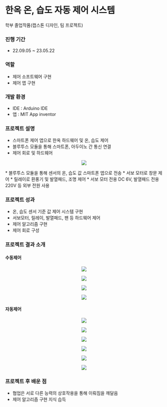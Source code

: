 # 한옥 온, 습도 자동 제어 시스템
학부 졸업작품(캡스톤 디자인, 팀 프로젝트)

### 진행 기간 
- 22.09.05 ~ 23.05.22

### 역할
- 제어 소프트웨어 구현
- 제어 앱 구현

### 개발 환경
- IDE : Arduino IDE
- 앱 : MIT App inventor

### 프로젝트 설명
- 스마트폰 제어 앱으로 한옥 하드웨어 및 온, 습도 제어
- 블루투스 모듈을 통해 스마트폰, 아두이노 간 통신 연결
- 제어 회로 및 하드웨어
<p align="center">
  <img src="https://github.com/madorosjang/hanok_temp_n_humid_auto_control_system/assets/122807795/23335349-d149-46d0-ac7f-64201164b86b">
</p>
 * 블루투스 모듈을 통해 센서의 온, 습도 값 스마트폰 앱으로 전송
 * 서보 모터로 창문 제어
 * 릴레이로 환풍기 및 발열패드, 조명 제어
 * 서보 모터 전용 DC 6V, 발열패드 전용 220V 등 외부 전원 사용

### 프로젝트 성과
- 온, 습도 센서 기준 값 제어 시스템 구현
- 서보모터, 릴레이, 발열패드, 팬 등 하드웨어 제어
- 제어 알고리즘 구현
- 제어 회로 구성

### 프로젝트 결과 소개
#### 수동제어
<p align="center">
  <img src="https://github.com/madorosjang/hanok_temp_n_humid_auto_control_system/assets/122807795/db2b5ccc-1c89-44ea-a526-f205b6db52bb">
</p>

<p align="center">
  <img src="https://github.com/madorosjang/hanok_temp_n_humid_auto_control_system/assets/122807795/1ae9ac38-0646-458a-90be-9610bebf401d">
</p>

<p align="center">
  <img src="https://github.com/madorosjang/hanok_temp_n_humid_auto_control_system/assets/122807795/cc762c2e-7758-4cd4-8a22-714e765aec39">
</p>

<p align="center">
  <img src="https://github.com/madorosjang/hanok_temp_n_humid_auto_control_system/assets/122807795/ab4713db-c370-4253-91d6-9f27cb8d163a">
</p>

#### 자동제어
<p align="center">
  <img src="https://github.com/madorosjang/hanok_temp_n_humid_auto_control_system/assets/122807795/bae8d818-e864-4560-9e59-f6a79dda28a5">
</p>

<p align="center">
  <img src="https://github.com/madorosjang/hanok_temp_n_humid_auto_control_system/assets/122807795/0f239c19-3e1b-4c42-a7c5-ac44bd5e8ade">
</p>

<p align="center">
  <img src="https://github.com/madorosjang/hanok_temp_n_humid_auto_control_system/assets/122807795/e513a082-39b6-4ed5-9fad-3b753743f6c7">
</p>

<p align="center">
  <img src="https://github.com/madorosjang/hanok_temp_n_humid_auto_control_system/assets/122807795/1fb43ecd-7920-4b4c-8102-67a7725b8535">
</p>

<p align="center">
  <img src="https://github.com/madorosjang/hanok_temp_n_humid_auto_control_system/assets/122807795/b9738d51-d927-4206-a089-efcd584de7b0">
</p>

<p align="center">
  <img src="https://github.com/madorosjang/hanok_temp_n_humid_auto_control_system/assets/122807795/4a76134a-799c-4a07-b6be-2769b53eafcd">
</p>

### 프로젝트 후 배운 점
- 협업은 서로 다른 능력의 상호작용을 통해 이뤄짐을 깨달음
- 제어 알고리즘 구현 지식 습득
  
